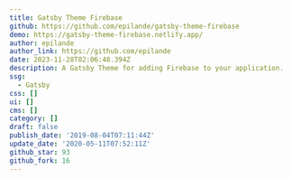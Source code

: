 ```yaml
---
title: Gatsby Theme Firebase
github: https://github.com/epilande/gatsby-theme-firebase
demo: https://gatsby-theme-firebase.netlify.app/
author: epilande
author_link: https://github.com/epilande
date: 2023-11-28T02:06:48.394Z
description: A Gatsby Theme for adding Firebase to your application.
ssg:
  - Gatsby
css: []
ui: []
cms: []
category: []
draft: false
publish_date: '2019-08-04T07:11:44Z'
update_date: '2020-05-11T07:52:11Z'
github_star: 93
github_fork: 16
---
```


